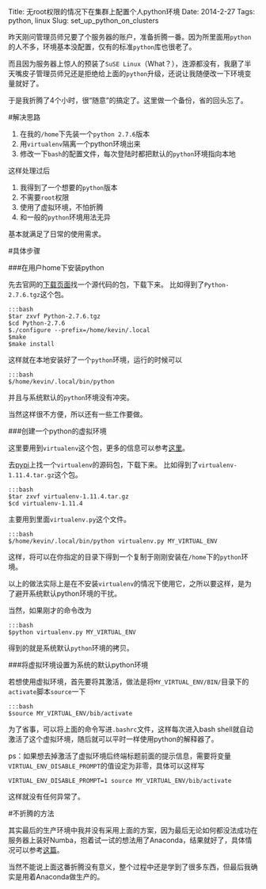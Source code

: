 Title: 无root权限的情况下在集群上配置个人python环境
Date: 2014-2-27
Tags: python, linux
Slug: set_up_python_on_clusters

昨天刚问管理员师兄要了个服务器的账户，准备折腾一番。因为所里面用`python`的人不多，环境基本没配置，仅有的标准`python`库也很老了。

而且因为服务器上惊人的预装了`SuSE Linux`（What？），连源都没有，我磨了半天嘴皮子管理员师兄还是拒绝给上面的`python`升级，还说让我随便改一下环境变量就好了。

于是我折腾了4个小时，很“随意”的搞定了。这里做一个备份，省的回头忘了。

#解决思路

1. 在我的`/home`下先装一个`python 2.7.6`版本
2. 用`virtualenv`隔离一个python环境出来
3. 修改一下`bash`的配置文件，每次登陆时都把默认的`python`环境指向本地

这样处理过后

1. 我得到了一个想要的`python`版本
2. 不需要`root`权限
3. 使用了虚拟环境，不怕折腾
4. 和一般的`python`环境用法无异

基本就满足了日常的使用需求。

#具体步骤

###在用户home下安装python

先去官网的[下载页面](http://www.python.org/download/releases/2.7.6/)找一个源代码的包，下载下来。
比如得到了`Python-2.7.6.tgz`这个包。
    
    :::bash
    $tar zxvf Python-2.7.6.tgz
    $cd Python-2.7.6
    $./configure --prefix=/home/kevin/.local
    $make
    $make install

这样就在本地安装好了一个`python`环境，运行的时候可以

    :::bash
    $/home/kevin/.local/bin/python

并且与系统默认的`python`环境没有冲突。

当然这样很不方便，所以还有一些工作要做。

###创建一个python的虚拟环境

这里要用到`virtualenv`这个包，更多的信息可以参考[这里]({filename}../python/enviromentsetup.md)。

去[pypi](https://pypi.python.org)上找一个`virtualenv`的源码包，下载下来。
比如得到了`virtualenv-1.11.4.tar.gz`这个包。

    :::bash
    $tar zxvf virtualenv-1.11.4.tar.gz
    $cd virtualenv-1.11.4

主要用到里面`virtualenv.py`这个文件。

    :::bash
    $/home/kevin/.local/bin/python virtualenv.py MY_VIRTUAL_ENV

这样，将可以在你指定的目录下得到一个复制于刚刚安装在`/home`下的`python`环境。

以上的做法实际上是在不安装`virtualenv`的情况下使用它，之所以要这样，是为了避开系统默认python环境的干扰。

当然，如果刚才的命令改为

    :::bash
    $python virtualenv.py MY_VIRTUAL_ENV

得到的就是系统默认`python`环境的拷贝。

###将虚拟环境设置为系统的默认python环境

若想使用虚拟环境，首先要将其激活，做法是将`MY_VIRTUAL_ENV/BIN/`目录下的`activate`脚本`source`一下

    :::bash
    $source MY_VIRTUAL_ENV/bib/activate

为了省事，可以将上面的命令写进`.bashrc`文件，这样每次进入bash shell就自动激活了这个虚拟环境，随后就可以平时一样使用python的解释器了。

ps：如果想去掉激活了虚拟环境后终端标题前面的提示信息，需要将变量`VIRTUAL_ENV_DISABLE_PROMPT`的值设定为非零，具体可以这样写

    VIRTUAL_ENV_DISABLE_PROMPT=1 source MY_VIRTUAL_ENV/bib/activate

这样就没有任何异常了。

#不折腾的方法

其实最后的生产环境中我并没有采用上面的方案，因为最后无论如何都没法成功在服务器上装好Numba，抱着试一试的想法用了Anaconda，结果就好了，具体情况可以参考[这篇]({filename}../python/enviromentsetup.md)。

当然不能说上面这番折腾没有意义，整个过程中还是学到了很多东西，但最后我确实是用着Anaconda做生产的。
